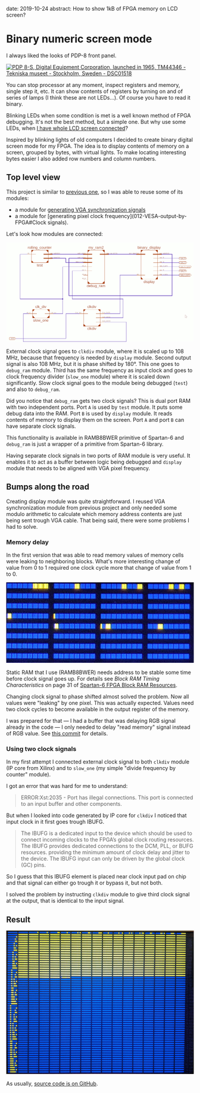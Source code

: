 date: 2019-10-24
abstract: How to show 1kB of FPGA memory on LCD screen?

# Binary numeric screen mode

I always liked the looks of PDP-8 front panel.

<a title="Daderot [CC0], via Wikimedia Commons" href="https://commons.wikimedia.org/wiki/File:PDP_8-S,_Digital_Equipment_Corporation,_launched_in_1965,_TM44346_-_Tekniska_museet_-_Stockholm,_Sweden_-_DSC01518.JPG"><img width="512" alt="PDP 8-S, Digital Equipment Corporation, launched in 1965, TM44346 - Tekniska museet - Stockholm, Sweden - DSC01518" src="https://upload.wikimedia.org/wikipedia/commons/thumb/0/05/PDP_8-S%2C_Digital_Equipment_Corporation%2C_launched_in_1965%2C_TM44346_-_Tekniska_museet_-_Stockholm%2C_Sweden_-_DSC01518.JPG/512px-PDP_8-S%2C_Digital_Equipment_Corporation%2C_launched_in_1965%2C_TM44346_-_Tekniska_museet_-_Stockholm%2C_Sweden_-_DSC01518.JPG"></a>

You can stop processor at any moment, inspect registers and memory, single step it, etc.
It can show contents of registers by turning on and of series
of lamps (I think these are not LEDs...). Of course you have to read it binary.

Blinking LEDs when some condition is met is a well known method of FPGA debugging.
It's not the best method, but a simple one. But why use some LEDs, when
[I have whole LCD screen connected](012-VESA-output-by-FPGA)?

Inspired by blinking lights of old computers I decided to create binary digital
screen mode for my FPGA. The idea is to display contents of memory on a screen,
grouped by bytes, with virtual lights. To make locating interesting bytes
easier I also added row numbers and column numbers.

## Top level view

This project is similar to [previous one](012-VESA-output-by-FPGA),
so I was able to reuse some of its modules:

* a module for [generating VGA synchronization signals](012-VESA-output-by-FPGA#Synchronization)
* a module for [generating pixel clock frequency](012-VESA-output-by-FPGA#Clock signals).

Let's look how modules are connected:

![Top level schematic](013-schematic.png)

External clock signal goes to `clkdiv` module, where it is scaled up to 108 MHz,
because that frequency is needed by `display` module. Second output signal is also 108 MHz,
but it is phase shifted by 180&deg;. This one goes to `debug_ram` module.
Third has the same frequency as input clock and goes to clock frequency divider
(`slow_one` module) where it is scaled down significantly. Slow clock signal
goes to the module being debugged (`test`) and also to `debug_ram`.

Did you notice that `debug_ram` gets two clock signals? This is dual port RAM
with two independent ports. Port `A` is used by `test` module. It puts some debug
data into the RAM. Port `B` is used by `display` module. It reads contents of
memory to display them on the screen. Port `A` and port `B` can have separate
clock signals.

This functionality is available in RAMB8BWER primitive of Spartan-6
and `debug_ram` is just a wrapper of a primitive from Spartan-6 library.

Having separate clock signals in two ports of RAM module is very useful.
It enables it to act as a buffer between logic being debugged and `display`
module that needs to be aligned with VGA pixel frequency.

## Bumps along the road

Creating display module was quite straightforward.
I reused VGA synchronization module from previous project
and only needed some modulo arithmetic to calculate which memory
address contents are just being sent trough VGA cable.
That being said, there were some problems I had to solve.

### Memory delay

In the first version that was able to read memory
values of memory cells were leaking to neighboring blocks.
What's more interesting change of value from 0 to 1 required one clock cycle
more that change of value from 1 to 0.

![Leaking pixels](013-leaking_pixels.jpg)

Static RAM that I use (RAMB8BWER) needs address to be stable
some time before clock signal goes up.
For details see *Block RAM Timing Characteristics* on page 31 of
[Spartan-6 FPGA Block RAM Resources](https://www.xilinx.com/support/documentation/user_guides/ug383.pdf).

Changing clock signal to phase shifted almost solved the problem. Now all values
were "leaking" by one pixel. This was actually expected. Values need
two clock cycles to become available in the output register of the memory.

I was prepared for that &mdash; I had a buffer that was delaying RGB signal
already in the code &mdash; I only needed to delay "read memory" signal instead of RGB value.
See [this commit](https://github.com/tocisz/verilog-vesa-ca/commit/206532feb6f3a55661eab019a1fe43151f4e4218) for details.

### Using two clock signals

In my first attempt I connected external clock signal to both `clkdiv` module
(IP core from Xilinx) and to `slow_one` (my simple "divide frequency by counter" module).

I got an error that was hard for me to understand:

> ERROR:Xst:2035 - Port <clk50> has illegal connections. This port is connected to an input buffer and other components.

But when I looked into code generated by IP core for `clkdiv` I noticed that
input clock in it first goes trough IBUFG.

> The IBUFG is a dedicated input to the device which should be used to connect incoming clocks to the FPGA’s global clock routing resources. The IBUFG provides dedicated connections to the DCM, PLL, or BUFG resources. providing the minimum amount of clock delay and jitter to the device. The IBUFG input can only be driven by the global clock (GC) pins.

So I guess that this IBUFG element is placed near clock input pad on chip
and that signal can either go trough it or bypass it, but not both.

I solved the problem by instructing `clkdiv` module to give third clock signal
at the output, that is identical to the input signal.

## Result

![Widok na 1008 bajtów pamięci FPGA](013-screen.jpg)

As usually, [source code is on GitHub](https://github.com/tocisz/verilog-vesa-ca/tree/vesa-vled).
